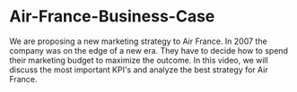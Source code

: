 # Air-France-Business-Case
We are proposing a new marketing strategy to Air France. In 2007 the company was on the edge of a new era. They have to decide how to spend their marketing budget to maximize the outcome. In this video, we will discuss the most important KPI's and analyze the best strategy for Air France.
